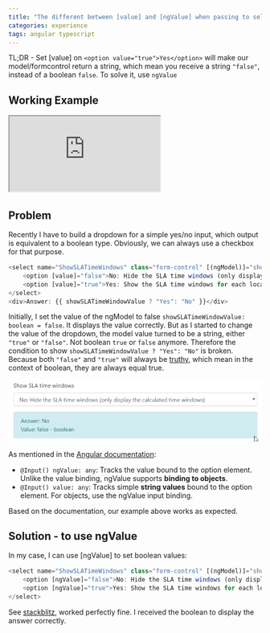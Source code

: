 ```yaml
---
title: "The different between [value] and [ngValue] when passing to select option"
categories: experience
tags: angular typescript
---
```


TL;DR - Set [value] on `<option value="true">Yes</option>` will make our model/formcontrol return a string, which mean you receive a string `"false"`, instead of a boolean `false`. To solve it, use `ngValue`

## Working Example

<iframe class="iframe-full-w" src="https://stackblitz.com/edit/angular-value-ngvalue-option?embed=1&file=src/app/app.component.ts&view=preview"></iframe>

## Problem

Recently I have to build a dropdown for a simple yes/no input, which output is equivalent to a boolean type. Obviously, we can always use a checkbox for that purpose.

```typescript
<select name="ShowSLATimeWindows" class="form-control" [(ngModel)]="showSLATimeWindowValue">
    <option [value]="false">No: Hide the SLA time windows (only display the calculated time windows)</option>
    <option [value]="true">Yes: Show the SLA time windows for each location in the app in addition to the calculated ones</option>
</select>
<div>Answer: {{ showSLATimeWindowValue ? "Yes": "No" }}</div>
```

Initially, I set the value of the ngModel to false `showSLATimeWindowValue: boolean = false`. It displays the value correctly. But as I started to change the value of the dropdown, the model value turned to be a string, either `"true"` or `"false"`. Not boolean `true` or `false` anymore. Therefore the condition to show `showSLATimeWindowValue ? "Yes": "No"` is broken. Because both `"false"` and `"true"` will always be [truthy](https://developer.mozilla.org/en-US/docs/Glossary/Truthy), which mean in the context of boolean, they are always equal true.

![The different between [value] and [ngValue] when passing to select option](https://github.com/trungk18/trungk18.github.io/raw/master/img/blog/angular-select-option-value-ngvalue-01.gif)

As mentioned in the [Angular documentation](https://angular.io/api/forms/NgSelectOption):

- `@Input() ngValue: any`: Tracks the value bound to the option element. Unlike the value binding, ngValue supports **binding to objects**.
- `@Input() value: any`: Tracks simple **string values** bound to the option element. For objects, use the ngValue input binding.

Based on the documentation, our example above works as expected.

## Solution - to use ngValue

In my case, I can use [ngValue] to set boolean values:

```typescript
<select name="ShowSLATimeWindows" class="form-control" [(ngModel)]="showSLATimeWindowValue">
    <option [ngValue]="false">No: Hide the SLA time windows (only display the calculated time windows)</option>                      // value: false (as boolean)
    <option [ngValue]="true">Yes: Show the SLA time windows for each location in the app in addition to the calculated ones</option> // value: true (as boolean)
</select>
```
See [stackblitz](https://stackblitz.com/edit/angular-value-ngvalue-option?embed=1&file=src/app/app.component.ts), worked perfectly fine. I received the boolean to display the answer correctly.
